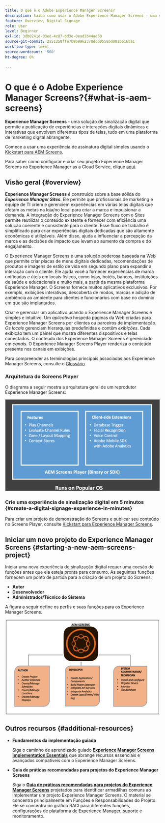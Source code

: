 ```yaml
---
title: O que é o Adobe Experience Manager Screens?
description: Saiba como usar o Adobe Experience Manager Screens - uma solução de sinalização digital - que permite publicar experiências e interações digitais dinâmicas e interativas que envolvem diferentes tipos de telas, tudo em uma plataforma abrangente de marketing digital.
feature: Overview, Digital Signage
role: User
level: Beginner
exl-id: 3db8241d-03ed-4c87-bd3e-0ead2b44ae50
source-git-commit: 2a51258ffe7b969962378dcd0558bd001b616ba1
workflow-type: tm+mt
source-wordcount: '560'
ht-degree: 0%

---
```


# O que é o Adobe Experience Manager Screens?{#what-is-aem-screens}

**Experience Manager Screens** - uma solução de sinalização digital que permite a publicação de experiências e interações digitais dinâmicas e interativas que envolvem diferentes tipos de telas, tudo em uma plataforma de marketing digital abrangente.

Comece a usar uma experiência de assinatura digital simples usando o [Kickstart para AEM Screens](kickstart-for-aem-screens.md).

Para saber como configurar e criar seu projeto Experience Manager Screens no Experience Manager as a Cloud Service, clique [aqui](https://experienceleague.adobe.com/br/docs/experience-manager-screens/using/about-guide).

## Visão geral {#overview}

**Experience Manager Screens** é construído sobre a base sólida do ***Experience Manager Sites***. Ele permite que profissionais de marketing e equipe de TI criem e gerenciem experiências em várias telas digitais que afetam as metas na loja/no local para criar a marca e impulsionar a demanda. A integração do Experience Manager Screens com o Sites permite reutilizar o conteúdo existente e fornecer com eficiência uma solução coerente e consistente para o cliente. Esse fluxo de trabalho é simplificado para criar experiências digitais dedicadas que são altamente econômicas e utilizáveis. Além disso, ajuda a influenciar a percepção da marca e as decisões de impacto que levam ao aumento da compra e do engajamento.

O Experience Manager Screens é uma solução poderosa baseada na Web que permite criar placas de menu digitais dedicadas, recomendações de produtos e imagens de estilo de vida em segundo plano para expandir a interação com o cliente. Ele ajuda você a fornecer experiências de marca unificadas e úteis em locais físicos, como lojas, hotéis, bancos, instituições de saúde e educacionais e muito mais, a partir da mesma plataforma Experience Manager. O Screens fornece muitos aplicativos exclusivos. Por exemplo, exibições interativas, descoberta de modos, marcas e adição de ambiência ao ambiente para clientes e funcionários com base no domínio em que são implantados.

Criar e gerenciar um aplicativo usando o Experience Manager Screens é simples e intuitivo. Um *aplicativo* hospeda páginas da Web criadas para Experience Manager Screens por clientes ou parceiros de implementação. *Os locais* gerenciam hierarquias predefinidas e contêm *exibições*. Cada exibição tem um painel que mostra diferentes dispositivos e telas conectados. O conteúdo dos Experience Manager Screens é gerenciado em *canais*. O Experience Manager Screens Player renderiza o conteúdo presente nos canais em exibições.

Para compreender as terminologias principais associadas aos Experience Manager Screens, consulte o [Glossário](screens-glossary.md).

### Arquitetura do Screens Player

O diagrama a seguir mostra a arquitetura geral de um reprodutor Experience Manager Screens:

![chlimage_1-29](assets/chlimage_1-29.png)

### Crie uma experiência de sinalização digital em 5 minutos {#create-a-digital-signage-experience-in-minutes}

Para criar um projeto de demonstração do Screens e publicar seu conteúdo no Screens Player, consulte [Kickstart para Experience Manager Screens](kickstart-for-aem-screens.md).

## Iniciar um novo projeto do Experience Manager Screens {#starting-a-new-aem-screens-project}

Iniciar uma nova experiência de sinalização digital requer uma coesão de funções antes que ela esteja pronta para consumo. As seguintes funções fornecem um ponto de partida para a criação de um projeto do Screens:

* **Autor**
* **Desenvolvedor**
* **Administrador/Técnico do Sistema**

A figura a seguir define os perfis e suas funções para os Experience Manager Screens.

![chlimage_1-30](assets/chlimage_1-30.png)


## Outros recursos {#additional-resources}

* **Fundamentos da implementação guiada**

  Siga o caminho de aprendizado guiado **[Experience Manager Screens Implementation Essentials](https://experienceleague.adobe.com/pt-br?launch=AEM-7a)** que abrange recursos essenciais e avançados compatíveis com o Experience Manager Screens.

* **Guia de práticas recomendadas para projetos do Experience Manager Screens**

  Siga o **[Guia de práticas recomendadas para projetos do Experience Manager Screens](/help/using/about-guide.md)** projetados para identificar armadilhas comuns ao implementar um projeto Experience Manager Screens. O material se concentra principalmente em Funções e Responsabilidades do Projeto. Ele se concentra no gráfico RACI para diferentes funções, configurações de plataforma de Experience Manager, suporte e monitoramento.

<!-- DEAD LINK * **New Adobe Customer Support Experience**

   Follow **[Customer One for Enterprise Help](https://docs.adobe.com/content/help/en/customer-one/using/home.htmlhome.html#)** to learn more about Admin Console Support tickets. -->
